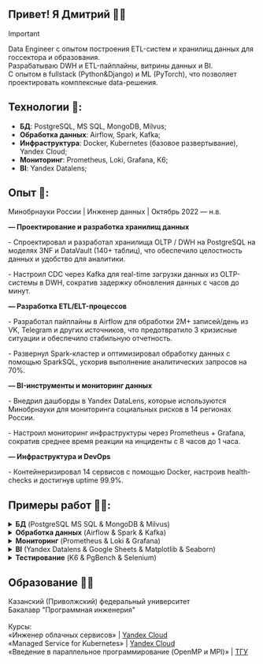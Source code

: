 ## Привет! Я Дмитрий 👋🏻
> [!IMPORTANT]
> Data Engineer с опытом построения ETL-систем и хранилищ данных для госсектора и образования.<br>
> Разрабатываю DWH и ETL-пайплайны, витрины данных и BI.<br>
> С опытом в fullstack (Python&Django) и ML (PyTorch), что позволяет проектировать комплексные data-решения.<br>

## Технологии 🔨:
- **БД**: PostgreSQL, MS SQL, MongoDB, Milvus;
- **Обработка данных**: Airflow, Spark, Kafka;
- **Инфраструктура**: Docker, Kubernetes (базовое развертывание), Yandex Cloud;
- **Мониторинг**: Prometheus, Loki, Grafana, K6;
- **BI**: Yandex Datalens;

## Опыт 🦉:
Минобрнауки России | Инженер данных | Октябрь 2022 — н.в.
<p><b>— Проектирование и разработка хранилищ данных</p></b>
<p>- Спроектировал и разработал хранилища OLTP / DWH на PostgreSQL на моделях 3NF и DataVault (140+ таблиц), что обеспечило целостность данных и удобство для аналитики.</p>
<p>- Настроил CDC через Kafka для real-time загрузки данных из OLTP-системы в DWH, сократив задержку обновления данных с часов до минут.</p>

<p><b>— Разработка ETL/ELT-процессов</p></b>
<p> - Разработал пайплайны в Airflow для обработки 2M+ записей/день из VK, Telegram и других источников, что предотвратило 3 кризисные ситуации и обеспечило стабильную отчетность.</p>
<p> - Развернул Spark-кластер и оптимизировал обработку данных с помощью SparkSQL, ускорив выполнение аналитических запросов на 70%.</p>

<p><b>— BI-инструменты и мониторинг данных</p></b>
<p> - Внедрил дашборды в Yandex DataLens, которые используются Минобрнауки для мониторинга социальных рисков в 14 регионах России.</p>
<p> - Настроил мониторинг инфраструктуры через Prometheus + Grafana, сократив среднее время реакции на инциденты с 8 часов до 1 часа.</p>

<p><b>— Инфраструктура и DevOps</p></b>
<p> - Контейнеризировал 14 сервисов с помощью Docker, настроив health-checks и достигнув uptime 99.9%.</p>


## Примеры работ 👨‍💻:

<details>

<summary><b>БД</b> (PostgreSQL MS SQL & MongoDB & Milvus)</summary>

### PostgreSQL

...

### MS SQL

...

### MongoDB

...

### Milvus

Система распознавания лиц (CV):
- создание эмбеддингов через ResNet-50;
- однозначная идентификация человека по лицу + поиск подобных лиц;
- поиск на базе индексов Milvus.
<img src="assets/images/milvus.png">


</details>

<details>

<summary><b>Обработка данных</b> (Airflow & Spark & Kafka)</summary>

### Apache Airflow

<div style="display:flex; flex-direction:column;">
  <div style="display:flex; flex-direction:row;">
    Создание бэкапов по расписанию и загрузка в облачное хранилище
    <img src="assets/images/airflow-backups.png" style="width: 50%;">
  </div>
  <div style="display:flex; flex-direction:row;">
    
  </div>
</div>

### Apache Spark

...

### Apache Kafka

...

</details>

<details>

<summary><b>Мониторинг</b> (Prometheus & Loki & Grafana)</summary>

### Prometheus

...

### Loki

...

### Grafana

...

</details>

<details>

<summary><b>BI</b> (Yandex Datalens & Google Sheets & Matplotlib & Seaborn)</summary>

### Yandex Datalens
Интерактивные дашборды:
- контроль исполнения задач подразделениями;
- мониторинг эффективности работы в корпоративной системе.
<img src="assets/images/datalens.jpg">

</details>

<details>

<summary><b>Тестирование</b> (K6 & PgBench & Selenium)</summary>

### K6

Нагрузочное тестирование веб-приложений:
- проверка latency запросов к API / страницам;
- поиск медленных страниц для оптимизации;
- оценка максимальной пропускной способности системы.
<img src="assets/images/grafana-k6.png">

### PgBench

...

</details>

## Образование 👨‍🎓
Казанский (Приволжский) федеральный университет<br>
Бакалавр "Программная инженерия"<br>
<br>
Курсы:<br>
«Инженер облачных сервисов» | [Yandex Cloud](https://start.practicum.yandex/ycloud/)<br>
«Managed Service for Kubernetes» | [Yandex Cloud](https://yandex.cloud/ru/training/kubernetes)<br>
«Введение в параллельное программирование (OpenMP и MPI)» | [ТГУ](https://stepik.org/course/115024/syllabus)
